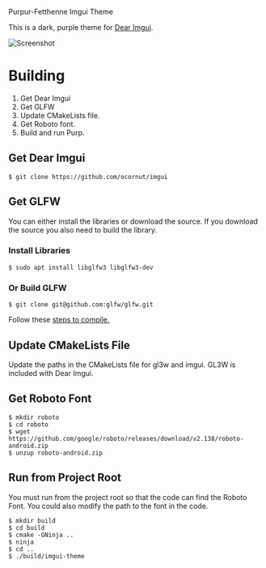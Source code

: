 
Purpur-Fetthenne Imgui Theme

This is a dark, purple theme for [Dear Imgui](https://github.com/ocornut/imgui).

![Screenshot](https://i.imgur.com/NCTvXio.png)

# Building

1. Get Dear Imgui
2. Get GLFW
3. Update CMakeLists file.
4. Get Roboto font.
5. Build and run Purp.

## Get Dear Imgui

```shell
$ git clone https://github.com/ocornut/imgui
```

## Get GLFW

You can either install the libraries or download the source. If you download the source
you also need to build the library.

### Install Libraries

```shell
$ sudo apt install libglfw3 libglfw3-dev
```

### Or Build GLFW

```shell
$ git clone git@github.com:glfw/glfw.git
```

Follow these [steps to compile.](http://www.glfw.org/docs/latest/compile.html)

## Update CMakeLists File

Update the paths in the CMakeLists file for gl3w and imgui. GL3W is included with Dear Imgui.

## Get Roboto Font

```shell
$ mkdir roboto
$ cd roboto
$ wget https://github.com/google/roboto/releases/download/v2.138/roboto-android.zip
$ unzup roboto-android.zip
```

## Run from Project Root

You must run from the project root so that the code can find the Roboto Font. You could
also modify the path to the font in the code.

```shell
$ mkdir build
$ cd build
$ cmake -GNinja ..
$ ninja
$ cd ..
$ ./build/imgui-theme
```
